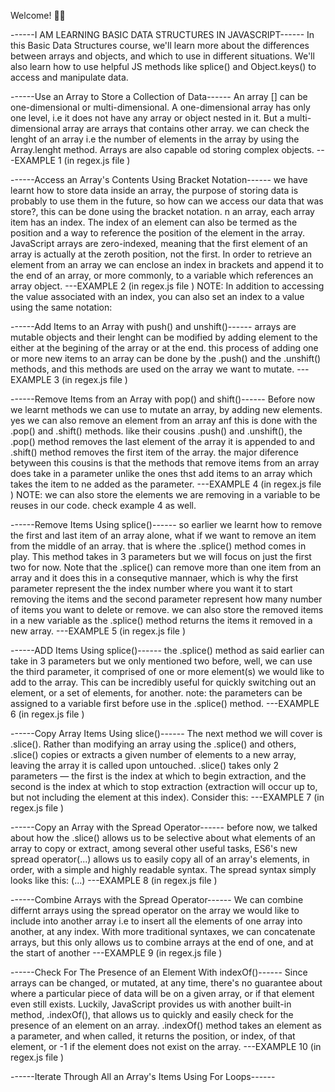 Welcome! 👋😊

------I AM LEARNING BASIC DATA STRUCTURES IN JAVASCRIPT------
In this Basic Data Structures course, we'll learn more about the differences between arrays and objects, and which to use in different situations. We'll also learn how to use helpful JS methods like splice() and Object.keys() to access and manipulate data.

------Use an Array to Store a Collection of Data------
An array [] can be one-dimensional or multi-dimensional. A one-dimensional array has only one level, i.e it does not have any array or object nested in it. But a multi-dimensional array are arrays that contains other array. we can check the lenght of an array i.e the number of elements in the array by using the Array.lenght method. Arrays are also capable od storing complex objects.
---EXAMPLE 1 (in regex.js file )

------Access an Array's Contents Using Bracket Notation------
we have learnt how to store data inside an array, the purpose of storing data is probably to use them in the future, so how can we access our data that was store?, this can be done using the bracket notation. n an array, each array item has an index. The index of an element can also be termed as the position and a way to reference the position of the element in the array. JavaScript arrays are zero-indexed, meaning that the first element of an array is actually at the zeroth position, not the first. In order to retrieve an element from an array we can enclose an index in brackets and append it to the end of an array, or more commonly, to a variable which references an array object.
---EXAMPLE 2 (in regex.js file )
NOTE: In addition to accessing the value associated with an index, you can also set an index to a value using the same notation:

------Add Items to an Array with push() and unshift()------
arrays are mutable objects and their lenght can be modified by adding element to the either at the begining of the array or at the end. this process of adding one or more new items to an array can be done by the .push() and the .unshift() methods, and this methods are used on the array we want to mutate.
---EXAMPLE 3 (in regex.js file )

------Remove Items from an Array with pop() and shift()------
Before now we learnt methods we can use to mutate an array, by adding new elements. yes we can also remove an element from an array anf this is done with the .pop() and .shift() methods. like their cousins .push() and .unshift(), the .pop() method removes the last element of the array it is appended to and .shift() method removes the first item of the array. the major diference betyween this cousins is that the methods that remove items from an array does take in a parameter unlike the ones thst add items to an array which takes the item to ne added as the parameter.
---EXAMPLE 4 (in regex.js file )
NOTE: we can also store the elements we are removing in a variable to be reuses in our code. check example 4 as well.

------Remove Items Using splice()------
so earlier we learnt how to remove the first and last item of an array alone, what if we want to remove an item from the middle of an array. that is where the .splice() method comes in play. This method takes in 3 parameters but we will focus on just the first two for now. Note that the .splice() can remove more than one item from an array and it does this in a consequtive mannaer, which is why the first parameter represent the the index number where you want it to start removing the items and the second parameter represent how many number of items you want to delete or remove.
we can also store the removed items in a new variable as the .splice() method returns the items it removed in a new array.
---EXAMPLE 5 (in regex.js file )

------ADD Items Using splice()------
the .splice() method as said earlier can take in 3 parameters but we only mentioned two before, well, we can use the third parameter, it comprised of one or more element(s) we would like to add to the array. This can be incredibly useful for quickly switching out an element, or a set of elements, for another.
note: the parameters can be assigned to a variable first before use in the .splice() method.
---EXAMPLE 6 (in regex.js file )

------Copy Array Items Using slice()------
The next method we will cover is .slice(). Rather than modifying an array using the .splice() and others, .slice() copies or extracts a given number of elements to a new array, leaving the array it is called upon untouched. .slice() takes only 2 parameters — the first is the index at which to begin extraction, and the second is the index at which to stop extraction (extraction will occur up to, but not including the element at this index). Consider this:
---EXAMPLE 7 (in regex.js file )

------Copy an Array with the Spread Operator------
before now, we talked about how the .slice() allows us to be selective about what elements of an array to copy or extract, among several other useful tasks, ES6's new spread operator(...) allows us to easily copy all of an array's elements, in order, with a simple and highly readable syntax. The spread syntax simply looks like this: (...)
---EXAMPLE 8 (in regex.js file )

------Combine Arrays with the Spread Operator------
We can combine differnt arrays using the spread operator on the array we would like to include into another array i.e to insert all the elements of one array into another, at any index. With more traditional syntaxes, we can concatenate arrays, but this only allows us to combine arrays at the end of one, and at the start of another
---EXAMPLE 9 (in regex.js file )

------Check For The Presence of an Element With indexOf()------
Since arrays can be changed, or mutated, at any time, there's no guarantee about where a particular piece of data will be on a given array, or if that element even still exists. Luckily, JavaScript provides us with another built-in method, .indexOf(), that allows us to quickly and easily check for the presence of an element on an array. .indexOf() method takes an element as a parameter, and when called, it returns the position, or index, of that element, or -1 if the element does not exist on the array.
---EXAMPLE 10 (in regex.js file )

------Iterate Through All an Array's Items Using For Loops------
